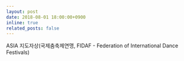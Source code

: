 ```yaml
---
layout: post
date: 2018-08-01 18:00:00+0900
inline: true
related_posts: false
---
```


ASIA 지도자상(국제춤축제연맹, FIDAF - Federation of International Dance Festivals)
